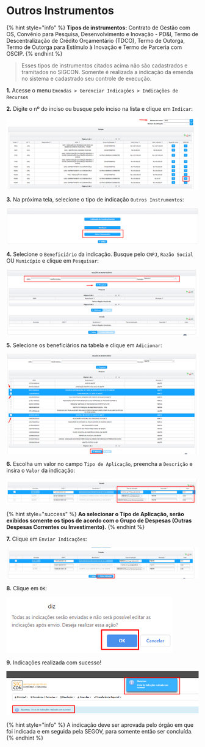 # Outros Instrumentos

{% hint style="info" %}
**Tipos de instrumentos:** Contrato de Gestão com OS, Convênio para Pesquisa, Desenvolvimento e Inovação - PD\&I, Termo de Descentralização de Crédito Orçamentário (TDCO), Termo de Outorga, Termo de Outorga para Estímulo à Inovação e Termo de Parceria com OSCIP.
{% endhint %}

> Esses tipos de instrumentos citados acima não são cadastrados e tramitados no SIGCON. Somente é realizada a indicação da emenda no sistema e cadastrado seu controle de execução.



&#x20;  **1.** Acesse o menu `Emendas > Gerenciar Indicações > Indicações de Recursos`

&#x20;  **2.** Digite o nº do inciso ou busque pelo inciso na lista e clique em `Indicar`:&#x20;

![](<../../.gitbook/assets/image (352) (1).png>)

&#x20; **3.** Na próxima tela, selecione o tipo de indicação `Outros Instrumentos`:

![](<../../.gitbook/assets/image (355) (1).png>)

**4.** Selecione o `Beneficiário` da indicação. Busque pelo `CNPJ`, `Razão Social` OU `Município` e clique em `Pesquisar`:

![](<../../.gitbook/assets/image (350) (1).png>)

**5.** Selecione os beneficiários na tabela e clique em `Adicionar`:

![](<../../.gitbook/assets/image (347) (1).png>)

**6.** Escolha um valor no campo `Tipo de Aplicação`, preencha a `Descrição` e insira o `Valor` da indicação:

![](<../../.gitbook/assets/image (351) (1).png>)

{% hint style="success" %}
**Ao selecionar o Tipo de Aplicação, serão exibidos somente os tipos de acordo com o Grupo de Despesas (Outras Despesas Correntes ou Investimento).**
{% endhint %}

**7.** Clique em `Enviar Indicações`:

![](<../../.gitbook/assets/image (357) (1).png>)

**8.** Clique em `OK`:

![](<../../.gitbook/assets/image (354) (1).png>)

**9.** Indicações realizada com sucesso!

![](<../../.gitbook/assets/image (362) (1).png>)



{% hint style="info" %}
A indicação deve ser aprovada pelo órgão em que foi indicada e em seguida pela SEGOV, para somente então ser concluída.
{% endhint %}
